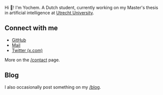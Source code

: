 Hi 👋! I'm Yochem. A Dutch student, currently working on my Master's thesis in
artificial intelligence at [Utrecht University](https://uu.nl).

## Connect with me
- [GitHub](https://github.com/yochem)
- [Mail](mailto:hi@yochem.nl?subject=Hi!)
- [Twitter (x.com)](https://x.com/yoch3m)

More on the [/contact](/contact/ "Contact page") page.

## Blog
I also occasionally post something on my [/blog](/posts/ "My Blog").
